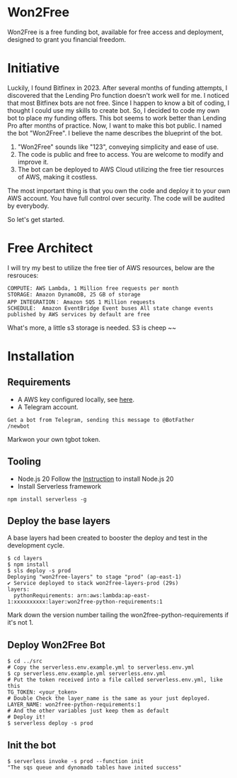 # Won2Free
Won2Free is a free funding bot, available for free access and deployment, designed to grant you financial freedom.

# Initiative
Luckily, I found Bitfinex in 2023. After several months of funding attempts, I discovered that the Lending Pro function doesn't work well for me. I noticed that most Bitfinex bots are not free. Since I happen to know a bit of coding, I thought I could use my skills to create bot. So, I decided to code my own bot to place my funding offers. This bot seems to work better than Lending Pro after months of practice.
Now, I want to make this bot public. I named the bot "Won2Free". I believe the name describes the blueprint of the bot.

1. "Won2Free" sounds like "123", conveying simplicity and ease of use.
2. The code is public and free to access. You are welcome to modify and improve it. 
3. The bot can be deployed to AWS Cloud utilizing the free tier resources of AWS, making it costless.

The most important thing is that you own the code and deploy it to your own AWS account. You have full control over security.
The code will be audited by everybody.

So let's get started.

# Free Architect
I will try my best to utilize the free tier of AWS resources, below are the resrouces:
```
COMPUTE: AWS Lambda, 1 Million free requests per month
STORAGE: Amazon DynamoDB, 25 GB of storage
APP INTEGRATION： Amazon SQS 1 Million requests
SCHEDULE:  Amazon EventBridge Event buses All state change events published by AWS services by default are free
```
What's more, a little s3 storage is needed. S3 is cheep ~~

# Installation

## Requirements
* A AWS key configured locally, see [here](https://serverless.com/framework/docs/providers/aws/guide/credentials/).
* A Telegram account.

```
Get a bot from Telegram, sending this message to @BotFather
/newbot
```
Markwon your own tgbot token.

## Tooling
* Node.js 20
Follow the [Instruction](https://nodejs.org/en/download/package-manager) to install Node.js 20
* Install Serverless framework
```
npm install serverless -g
```

## Deploy the base layers
A base layers had been created to booster the deploy and test in the development cycle. 
``` shell
$ cd layers
$ npm install 
$ sls deploy -s prod
Deploying "won2free-layers" to stage "prod" (ap-east-1)
✔ Service deployed to stack won2free-layers-prod (29s)
layers:
  pythonRequirements: arn:aws:lambda:ap-east-1:xxxxxxxxxx:layer:won2free-python-requirements:1
```
Mark down the version number tailing the won2free-python-requirements if it's not 1.

## Deploy Won2Free Bot

``` shell
$ cd ../src
# Copy the serverless.env.example.yml to serverless.env.yml
$ cp serverless.env.example.yml serverless.env.yml
# Put the token received into a file called serverless.env.yml, like this
TG_TOKEN: <your_token>
# Double Check the layer_name is the same as your just deployed.
LAYER_NAME: won2free-python-requirements:1
# And the other variables just keep them as default
# Deploy it!
$ serverless deploy -s prod
```
## Init the bot 
``` shell
$ serverless invoke -s prod --function init
"The sqs queue and dynomadb tables have inited success"
```